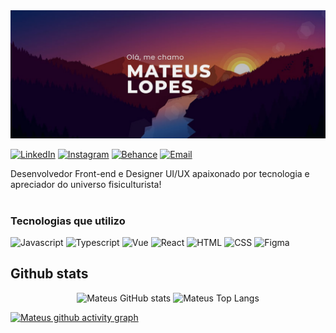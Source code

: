 <img  src="landscape-banner.png" />

[![LinkedIn](https://img.shields.io/badge/LinkedIn-0077B5?style=for-the-badge&logo=linkedin&logoColor=white)](https://www.linkedin.com/in/mateus-lopes019/)
[![Instagram](https://img.shields.io/badge/Instagram-E4405F?style=for-the-badge&logo=instagram&logoColor=white)](https://www.instagram.com/mtszc/)
[![Behance](https://img.shields.io/badge/-Behance-blue?style=for-the-badge&logo=behance&logoColor=white)](https://www.behance.net/mateuslopes8)
[![Email](https://img.shields.io/badge/Microsoft_Outlook-0078D4?style=for-the-badge&logo=microsoft-outlook&logoColor=white)](mailto:mateuslopes.dev@outlook.com)

Desenvolvedor Front-end e Designer UI/UX apaixonado por tecnologia e apreciador do universo fisiculturista! <br/><br/>

### Tecnologias que utilizo

<div style="display: inline_block">
  <img alt="Javascript" height="30" width="40" src="https://cdn.jsdelivr.net/gh/devicons/devicon/icons/javascript/javascript-original.svg" />
  <img alt="Typescript" height="30" width="40" src="https://cdn.jsdelivr.net/gh/devicons/devicon/icons/typescript/typescript-original.svg" />
  <img alt="Vue" height="30" width="40" src="https://cdn.jsdelivr.net/gh/devicons/devicon/icons/vuejs/vuejs-original.svg" />
  <img alt="React" height="30" width="40" src="https://cdn.jsdelivr.net/gh/devicons/devicon/icons/react/react-original.svg" />
  <img alt="HTML" height="30" width="40" src="https://cdn.jsdelivr.net/gh/devicons/devicon/icons/html5/html5-original.svg" />
  <img alt="CSS" height="30" width="40" src="https://cdn.jsdelivr.net/gh/devicons/devicon/icons/css3/css3-original.svg" />
  <img alt="Figma" height="30" width="40" src="https://cdn.jsdelivr.net/gh/devicons/devicon/icons/figma/figma-original.svg" />
</div>

##

## Github stats

<div align="center">
  <img alt="Mateus GitHub stats" height="180em" src="https://github-readme-stats.vercel.app/api?username=MateusLDev&show_icons=true&theme=tokyonight" />
  <img alt="Mateus Top Langs" height="180em" src="https://github-readme-stats.vercel.app/api/top-langs/?username=MateusLDev&layout=compact&theme=tokyonight" />
</div>




[![Mateus github activity graph](https://github-readme-activity-graph.cyclic.app/graph?username=MateusLDev&bg_color=1a1b27&color=38bdae&line=628fdb&point=2b3752&area=true&hide_border=true)](https://github.com/ashutosh00710/github-readme-activity-graph)




          

